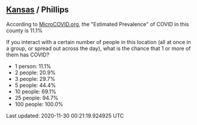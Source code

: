 
## [Kansas](/united-states/kansas) / Phillips

According to [MicroCOVID.org](http://microcovid.org),
the "Estimated Prevalence" of COVID in this county is 11.1%

If you interact with a certain number of people in this location
(all at once in a group, or spread out across the day), what is the chance that
1 or more of them has COVID?

- 1 person: 11.1%
- 2 people: 20.9%
- 3 people: 29.7%
- 5 people: 44.4%
- 10 people: 69.1%
- 25 people: 94.7%
- 100 people: 100.0%

Last updated: 2020-11-30 00:21:19.924925 UTC
